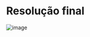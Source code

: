 # Resolução final  
![image](https://user-images.githubusercontent.com/74507357/225772112-1a68fce5-2bdd-4924-ba9d-64fdcd9f80ca.png)

